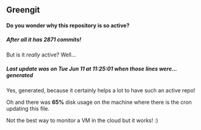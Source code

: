 ## Greengit

#### Do you wonder why this repository is so active?

##### After all it has 2871 commits!

But is it *really* active? Well...

##### Last update was on Tue Jun 11 at 11:25:01 when those lines were... generated

Yes, generated, because it certainly helps a lot to have such an active repo!

Oh and there was **65%** disk usage on the machine
where there is the cron updating this file.

Not the best way to monitor a VM in the cloud but it works! :)
